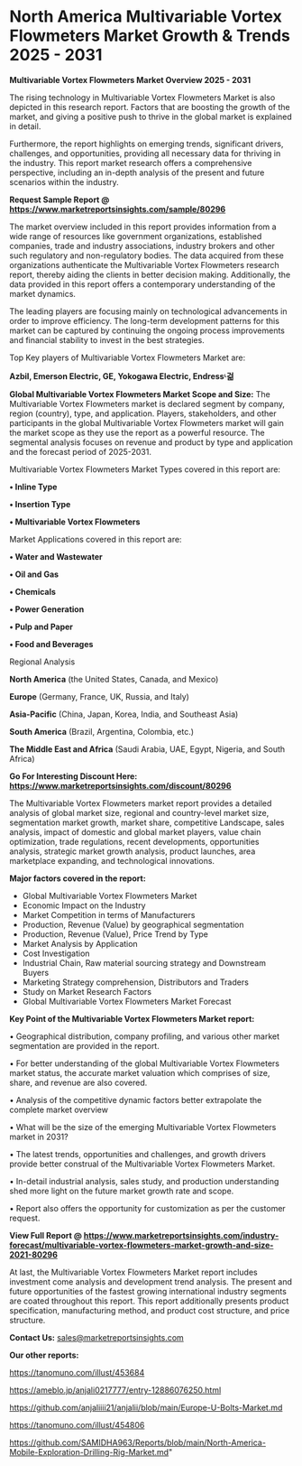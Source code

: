 # North America Multivariable Vortex Flowmeters Market Growth & Trends 2025 - 2031

<Strong> Multivariable Vortex Flowmeters Market Overview 2025 - 2031</strong>

The rising technology in Multivariable Vortex Flowmeters Market is also depicted in this research report. Factors that are boosting the growth of the market, and giving a positive push to thrive in the global market is explained in detail.

Furthermore, the report highlights on emerging trends, significant drivers, challenges, and opportunities, providing all necessary data for thriving in the industry. This report market research offers a comprehensive perspective, including an in-depth analysis of the present and future scenarios within the industry.

<strong>Request Sample Report @ <a href=https://www.marketreportsinsights.com/sample/80296>https://www.marketreportsinsights.com/sample/80296</a></strong>

The market overview included in this report provides information from a wide range of resources like government organizations, established companies, trade and industry associations, industry brokers and other such regulatory and non-regulatory bodies. The data acquired from these organizations authenticate the Multivariable Vortex Flowmeters research report, thereby aiding the clients in better decision making. Additionally, the data provided in this report offers a contemporary understanding of the market dynamics.

The leading players are focusing mainly on technological advancements in order to improve efficiency. The long-term development patterns for this market can be captured by continuing the ongoing process improvements and financial stability to invest in the best strategies.

Top Key players of Multivariable Vortex Flowmeters Market are:

<strong>Azbil, Emerson Electric, GE, Yokogawa Electric, Endressᶫ걺</strong>

<strong><b>Global Multivariable Vortex Flowmeters Market Scope and Size:</b></strong>
The Multivariable Vortex Flowmeters market is declared segment by company, region (country), type, and application. Players, stakeholders, and other participants in the global Multivariable Vortex Flowmeters market will gain the market scope as they use the report as a powerful resource. The segmental analysis focuses on revenue and product by type and application and the forecast period of 2025-2031.

Multivariable Vortex Flowmeters Market Types covered in this report are:

<strong>• Inline Type

• Insertion Type

• Multivariable Vortex Flowmeters</strong>

Market Applications covered in this report are:

<strong>• Water and Wastewater

• Oil and Gas

• Chemicals

• Power Generation

• Pulp and Paper

• Food and Beverages</strong> 

Regional Analysis

<strong>North America</strong> (the United States, Canada, and Mexico)

<strong>Europe</strong> (Germany, France, UK, Russia, and Italy)

<strong>Asia-Pacific</strong> (China, Japan, Korea, India, and Southeast Asia)

<strong>South America</strong> (Brazil, Argentina, Colombia, etc.)

<strong>The Middle East and Africa</strong> (Saudi Arabia, UAE, Egypt, Nigeria, and South Africa)

<strong>Go For Interesting Discount Here: <a href=https://www.marketreportsinsights.com/discount/80296>https://www.marketreportsinsights.com/discount/80296</a></strong>

The Multivariable Vortex Flowmeters market report provides a detailed analysis of global market size, regional and country-level market size, segmentation market growth, market share, competitive Landscape, sales analysis, impact of domestic and global market players, value chain optimization, trade regulations, recent developments, opportunities analysis, strategic market growth analysis, product launches, area marketplace expanding, and technological innovations.

<strong><b>Major factors covered in the report:</b></strong>
<ul>
  <li>Global Multivariable Vortex Flowmeters Market </li>
  <li>Economic Impact on the Industry</li>
  <li>Market Competition in terms of Manufacturers</li>
  <li>Production, Revenue (Value) by geographical segmentation</li>
  <li>Production, Revenue (Value), Price Trend by Type</li>
  <li>Market Analysis by Application</li>
  <li>Cost Investigation</li>
  <li>Industrial Chain, Raw material sourcing strategy and Downstream Buyers</li>
  <li>Marketing Strategy comprehension, Distributors and Traders</li>
  <li>Study on Market Research Factors</li>
  <li>Global Multivariable Vortex Flowmeters Market Forecast</li>
</ul>

<strong><b>Key Point of the Multivariable Vortex Flowmeters Market report:</b></strong>

• Geographical distribution, company profiling, and various other market segmentation are provided in the report.

• For better understanding of the global Multivariable Vortex Flowmeters market status, the accurate market valuation which comprises of size, share, and revenue are also covered.

• Analysis of the competitive dynamic factors better extrapolate the complete market overview

• What will be the size of the emerging Multivariable Vortex Flowmeters market in 2031?

• The latest trends, opportunities and challenges, and growth drivers provide better construal of the Multivariable Vortex Flowmeters Market.

• In-detail industrial analysis, sales study, and production understanding shed more light on the future market growth rate and scope.

• Report also offers the opportunity for customization as per the customer request.

<strong><b>View Full Report @ <a href=https://www.marketreportsinsights.com/industry-forecast/multivariable-vortex-flowmeters-market-growth-and-size-2021-80296>https://www.marketreportsinsights.com/industry-forecast/multivariable-vortex-flowmeters-market-growth-and-size-2021-80296</a></b></strong>


At last, the Multivariable Vortex Flowmeters Market report includes investment come analysis and development trend analysis. The present and future opportunities of the fastest growing international industry segments are coated throughout this report. This report additionally presents product specification, manufacturing method, and product cost structure, and price structure.

<strong>Contact Us:</strong>
sales@marketreportsinsights.com

<strong>Our other reports:</strong>

<a href=https://tanomuno.com/illust/453684>https://tanomuno.com/illust/453684</a>

<a href=https://ameblo.jp/anjali0217777/entry-12886076250.html>https://ameblo.jp/anjali0217777/entry-12886076250.html</a>

<a href=https://github.com/anjaliiii21/anjalii/blob/main/Europe-U-Bolts-Market.md>https://github.com/anjaliiii21/anjalii/blob/main/Europe-U-Bolts-Market.md</a>

<a href=https://tanomuno.com/illust/454806>https://tanomuno.com/illust/454806</a>

<a href=https://github.com/SAMIDHA963/Reports/blob/main/North-America-Mobile-Exploration-Drilling-Rig-Market.md>https://github.com/SAMIDHA963/Reports/blob/main/North-America-Mobile-Exploration-Drilling-Rig-Market.md</a>"
